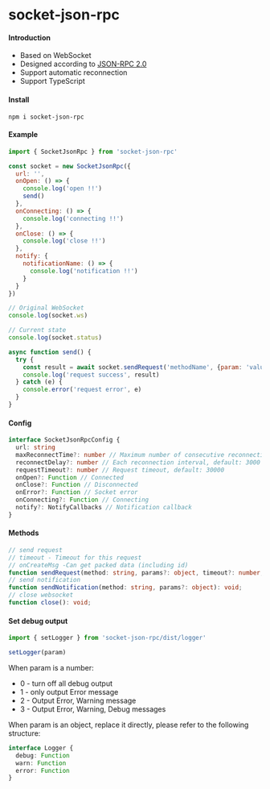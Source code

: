# socket-json-rpc

#### Introduction

* Based on WebSocket
* Designed according to [JSON-RPC 2.0](https://www.jsonrpc.org/specification)
* Support automatic reconnection
* Support TypeScript

#### Install

```
npm i socket-json-rpc
```

#### Example

``` js
import { SocketJsonRpc } from 'socket-json-rpc'

const socket = new SocketJsonRpc({
  url: '',
  onOpen: () => {
    console.log('open !!')
    send()
  },
  onConnecting: () => {
    console.log('connecting !!')
  },
  onClose: () => {
    console.log('close !!')
  },
  notify: {
    notificationName: () => {
      console.log('notification !!')
    }
  }
})

// Original WebSocket
console.log(socket.ws)

// Current state
console.log(socket.status)

async function send() {
  try {
    const result = await socket.sendRequest('methodName', {param: 'value'})
    console.log('request success', result)
  } catch (e) {
    console.error('request error', e)
  }
}

```

#### Config

``` ts
interface SocketJsonRpcConfig {
  url: string
  maxReconnectTime?: number // Maximum number of consecutive reconnection, default: 10
  reconnectDelay?: number // Each reconnection interval, default: 3000
  requestTimeout?: number // Request timeout, default: 30000
  onOpen?: Function // Connected
  onClose?: Function // Disconnected
  onError?: Function // Socket error
  onConnecting?: Function // Connecting
  notify?: NotifyCallbacks // Notification callback
}
```

#### Methods

``` ts
// send request
// timeout - Timeout for this request
// onCreateMsg -Can get packed data (including id)
function sendRequest(method: string, params?: object, timeout?: number, onCreateMsg?: Function): Promise<any>;
// send notification
function sendNotification(method: string, params?: object): void;
// close websocket
function close(): void;
```

#### Set debug output

``` js
import { setLogger } from 'socket-json-rpc/dist/logger'

setLogger(param)

```
When param is a number:
* 0 - turn off all debug output
* 1 - only output Error message
* 2 - Output Error, Warning message
* 3 - Output Error, Warning, Debug messages

When param is an object, replace it directly, please refer to the following structure:

``` ts
interface Logger {
  debug: Function
  warn: Function
  error: Function
}
```
